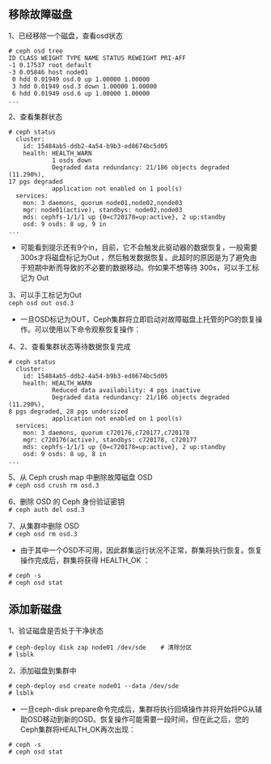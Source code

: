 移除故障磁盘  
---
1、已经移除一个磁盘，查看osd状态  
```
# ceph osd tree
ID CLASS WEIGHT TYPE NAME STATUS REWEIGHT PRI-AFF
-1 0.17537 root default
-3 0.05846 host node01
 0 hdd 0.01949 osd.0 up 1.00000 1.00000
 3 hdd 0.01949 osd.3 down 1.00000 1.00000
 6 hdd 0.01949 osd.6 up 1.00000 1.00000
...
```  

2、查看集群状态  
```
# ceph status
  cluster:
    id: 15484ab5-ddb2-4a54-b9b3-ed8674bc5d05
    health: HEALTH_WARN
            1 osds down
            Degraded data redundancy: 21/186 objects degraded (11.290%),
17 pgs degraded
            application not enabled on 1 pool(s)
  services:
    mon: 3 daemons, quorum node01,node02,nonde03
    mgr: node01(active), standbys: node02,node03
    mds: cephfs-1/1/1 up {0=c720178=up:active}, 2 up:standby
    osd: 9 osds: 8 up, 9 in
...
```  
- 可能看到提示还有9个in，目前，它不会触发此驱动器的数据恢复，一般需要300s才将磁盘标记为Out ，然后触发数据恢复。此超时的原因是为了避免由于短期中断而导致的不必要的数据移动。你如果不想等待 300s，可以手工标记为 Out  

3、可以手工标记为Out  
``` ceph osd out osd.3 ```  

- 一旦OSD标记为OUT，Ceph集群将立即启动对故障磁盘上托管的PG的恢复操作。可以使用以下命令观察恢复操作：  

4、2、查看集群状态等待数据恢复完成  
```
# ceph status
  cluster:
    id: 15484ab5-ddb2-4a54-b9b3-ed8674bc5d05
    health: HEALTH_WARN
            Reduced data availability: 4 pgs inactive
            Degraded data redundancy: 21/186 objects degraded (11.290%),
8 pgs degraded, 28 pgs undersized
            application not enabled on 1 pool(s)
  services:
    mon: 3 daemons, quorum c720176,c720177,c720178
    mgr: c720176(active), standbys: c720178, c720177
    mds: cephfs-1/1/1 up {0=c720178=up:active}, 2 up:standby
    osd: 9 osds: 8 up, 8 in
...
```  

5、从 Ceph crush map 中删除故障磁盘 OSD  
``` # ceph osd crush rm osd.3 ```  

6、删除 OSD 的 Ceph 身份验证密钥  
``` # ceph auth del osd.3 ```  

7、从集群中删除 OSD  
``` # ceph osd rm osd.3 ```  

- 由于其中一个OSD不可用，因此群集运行状况不正常，群集将执行恢复。恢复操作完成后，群集将获得 HEALTH_OK ：  
```
# ceph -s
# ceph osd stat
```  


添加新磁盘
---

1、验证磁盘是否处于干净状态  
```
# ceph-deploy disk zap node01 /dev/sde    # 清除分区
# lsblk
```  

2、添加磁盘到集群中  
```
# ceph-deploy osd create node01 --data /dev/sde
# lsblk
```  
- 一旦ceph-disk prepare命令完成后，集群将执行回填操作并将开始将PG从辅助OSD移动到新的OSD。恢复操作可能需要一段时间，但在此之后，您的Ceph集群将HEALTH_OK再次出现：

```
# ceph -s
# ceph osd stat
```  
